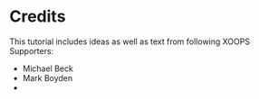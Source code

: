 # Credits

This tutorial includes ideas as well as text from following XOOPS Supporters:

* Michael Beck
* Mark Boyden
* 